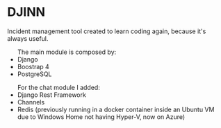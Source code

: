 # DJINN
Incident management tool created to learn coding again, because it's always useful. <br />
<ul>
  The main module is composed by:
  <li>Django</li>
  <li>Boostrap 4</li>
  <li>PostgreSQL</li>
</ul>
<ul>
  For the chat module I added:
  <li>Django Rest Framework</li>
  <li>Channels</li>
  <li>Redis (previously running in a docker container inside an Ubuntu VM due to Windows Home not having Hyper-V, now on Azure)</li>
</ul>
